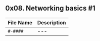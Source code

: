 ## 0x08. Networking basics #1

| File Name | Description     |
| ------------ | ------------    |
| `#-####` | --- |